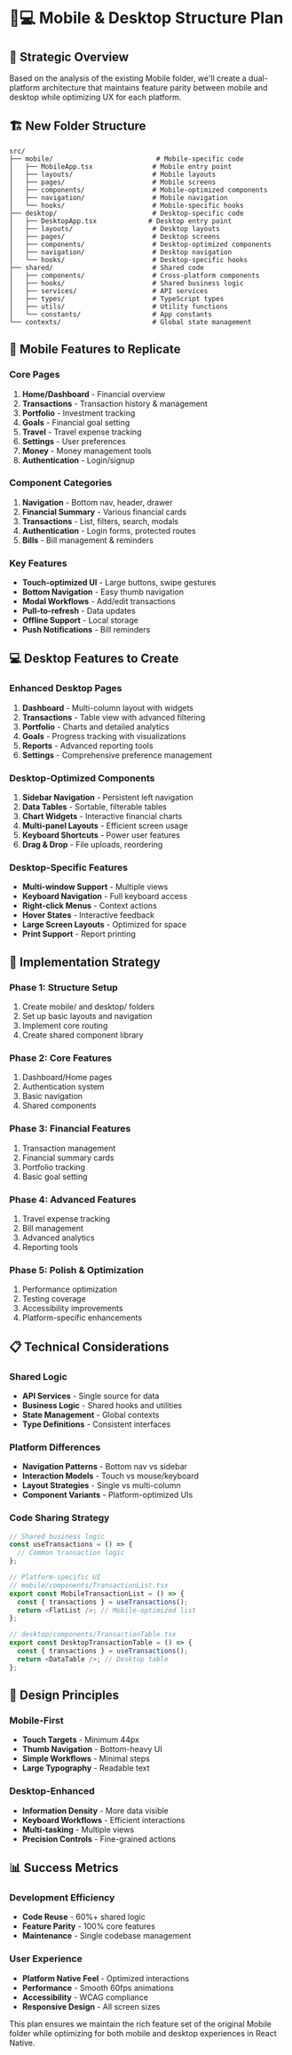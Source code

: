 # 📱💻 Mobile & Desktop Structure Plan

## 🎯 **Strategic Overview**

Based on the analysis of the existing Mobile folder, we'll create a dual-platform architecture that maintains feature parity between mobile and desktop while optimizing UX for each platform.

## 🏗️ **New Folder Structure**

```
src/
├── mobile/                          # Mobile-specific code
│   ├── MobileApp.tsx               # Mobile entry point
│   ├── layouts/                    # Mobile layouts
│   ├── pages/                      # Mobile screens
│   ├── components/                 # Mobile-optimized components
│   ├── navigation/                 # Mobile navigation
│   └── hooks/                      # Mobile-specific hooks
├── desktop/                        # Desktop-specific code  
│   ├── DesktopApp.tsx             # Desktop entry point
│   ├── layouts/                    # Desktop layouts
│   ├── pages/                      # Desktop screens
│   ├── components/                 # Desktop-optimized components
│   ├── navigation/                 # Desktop navigation
│   └── hooks/                      # Desktop-specific hooks
├── shared/                         # Shared code
│   ├── components/                 # Cross-platform components
│   ├── hooks/                      # Shared business logic
│   ├── services/                   # API services
│   ├── types/                      # TypeScript types
│   ├── utils/                      # Utility functions
│   └── constants/                  # App constants
└── contexts/                       # Global state management
```

## 📱 **Mobile Features to Replicate**

### **Core Pages**
1. **Home/Dashboard** - Financial overview
2. **Transactions** - Transaction history & management
3. **Portfolio** - Investment tracking
4. **Goals** - Financial goal setting
5. **Travel** - Travel expense tracking
6. **Settings** - User preferences
7. **Money** - Money management tools
8. **Authentication** - Login/signup

### **Component Categories**
1. **Navigation** - Bottom nav, header, drawer
2. **Financial Summary** - Various financial cards
3. **Transactions** - List, filters, search, modals
4. **Authentication** - Login forms, protected routes
5. **Bills** - Bill management & reminders

### **Key Features**
- **Touch-optimized UI** - Large buttons, swipe gestures
- **Bottom Navigation** - Easy thumb navigation
- **Modal Workflows** - Add/edit transactions
- **Pull-to-refresh** - Data updates
- **Offline Support** - Local storage
- **Push Notifications** - Bill reminders

## 💻 **Desktop Features to Create**

### **Enhanced Desktop Pages**
1. **Dashboard** - Multi-column layout with widgets
2. **Transactions** - Table view with advanced filtering
3. **Portfolio** - Charts and detailed analytics
4. **Goals** - Progress tracking with visualizations
5. **Reports** - Advanced reporting tools
6. **Settings** - Comprehensive preference management

### **Desktop-Optimized Components**
1. **Sidebar Navigation** - Persistent left navigation
2. **Data Tables** - Sortable, filterable tables
3. **Chart Widgets** - Interactive financial charts
4. **Multi-panel Layouts** - Efficient screen usage
5. **Keyboard Shortcuts** - Power user features
6. **Drag & Drop** - File uploads, reordering

### **Desktop-Specific Features**
- **Multi-window Support** - Multiple views
- **Keyboard Navigation** - Full keyboard access
- **Right-click Menus** - Context actions
- **Hover States** - Interactive feedback
- **Large Screen Layouts** - Optimized for space
- **Print Support** - Report printing

## 🔄 **Implementation Strategy**

### **Phase 1: Structure Setup**
1. Create mobile/ and desktop/ folders
2. Set up basic layouts and navigation
3. Implement core routing
4. Create shared component library

### **Phase 2: Core Features**
1. Dashboard/Home pages
2. Authentication system  
3. Basic navigation
4. Shared components

### **Phase 3: Financial Features**
1. Transaction management
2. Financial summary cards
3. Portfolio tracking
4. Basic goal setting

### **Phase 4: Advanced Features**
1. Travel expense tracking
2. Bill management
3. Advanced analytics
4. Reporting tools

### **Phase 5: Polish & Optimization**
1. Performance optimization
2. Testing coverage
3. Accessibility improvements
4. Platform-specific enhancements

## 📋 **Technical Considerations**

### **Shared Logic**
- **API Services** - Single source for data
- **Business Logic** - Shared hooks and utilities
- **State Management** - Global contexts
- **Type Definitions** - Consistent interfaces

### **Platform Differences**
- **Navigation Patterns** - Bottom nav vs sidebar
- **Interaction Models** - Touch vs mouse/keyboard
- **Layout Strategies** - Single vs multi-column
- **Component Variants** - Platform-optimized UIs

### **Code Sharing Strategy**
```typescript
// Shared business logic
const useTransactions = () => {
  // Common transaction logic
};

// Platform-specific UI
// mobile/components/TransactionList.tsx
export const MobileTransactionList = () => {
  const { transactions } = useTransactions();
  return <FlatList />; // Mobile-optimized list
};

// desktop/components/TransactionTable.tsx  
export const DesktopTransactionTable = () => {
  const { transactions } = useTransactions();
  return <DataTable />; // Desktop table
};
```

## 🎨 **Design Principles**

### **Mobile-First**
- **Touch Targets** - Minimum 44px
- **Thumb Navigation** - Bottom-heavy UI
- **Simple Workflows** - Minimal steps
- **Large Typography** - Readable text

### **Desktop-Enhanced**
- **Information Density** - More data visible
- **Keyboard Workflows** - Efficient interactions
- **Multi-tasking** - Multiple views
- **Precision Controls** - Fine-grained actions

## 📊 **Success Metrics**

### **Development Efficiency**
- **Code Reuse** - 60%+ shared logic
- **Feature Parity** - 100% core features
- **Maintenance** - Single codebase management

### **User Experience**
- **Platform Native Feel** - Optimized interactions
- **Performance** - Smooth 60fps animations
- **Accessibility** - WCAG compliance
- **Responsive Design** - All screen sizes

This plan ensures we maintain the rich feature set of the original Mobile folder while optimizing for both mobile and desktop experiences in React Native. 